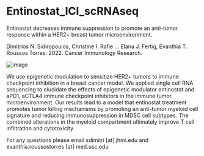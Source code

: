 # Entinostat_ICI_scRNAseq

Entinostat decreases immune suppression to promote an anti-tumor response within a HER2+ breast tumor microenvironment. 

Dimitrios N. Sidiropoulos, Christine I. Rafie ... Elana J. Fertig, Evanthia T. Roussos Torres. 2022. Cancer Immunology Research.

![image](https://user-images.githubusercontent.com/22621258/149673709-3817398e-6125-4c3a-9186-a8ac9cbceace.png)

We use epigenetic modulation to sensitize HER2+ tumors to immune checkpoint inhibition in a breast 
cancer model. We applied single cell RNA sequencing to elucidate the effects of epigenetic modulator 
entinostat and aPD1, aCTLA4 immune checkpoint inhibitors in the immune tumor microenvironment. 
Our results lead to a model that entinostat treatment promotes tumor killing mechanisms by promoting 
an anti-tumor myeloid cell signature and reducing immunosuppression in MDSC cell subtypes. 
The combined alterations in the myeloid compartment ultimately improve T cell infiltration and cytotoxicity.

For any questions please email sdimitri [at] jhmi.edu and evanthia.roussostorres [at] med.usc.edu


